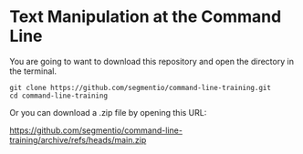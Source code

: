 # Text Manipulation at the Command Line

You are going to want to download this repository and open the directory in the
terminal.

```
git clone https://github.com/segmentio/command-line-training.git
cd command-line-training
```

Or you can download a .zip file by opening this URL:

https://github.com/segmentio/command-line-training/archive/refs/heads/main.zip
